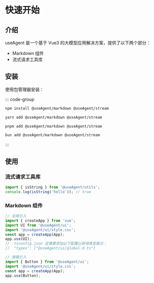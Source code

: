 # 快速开始

## 介绍

useAgent 是一个基于 Vue3 的大模型应用解决方案，提供了以下两个部分：

- Markdown 组件
- 流式请求工具库

## 安装

使用包管理器安装：

::: code-group

```bash [npm]
npm install @useAgent/markdown @useAgent/stream
```

```bash [yarn]
yarn add @useAgent/markdown @useAgent/stream
```

```bash [pnpm]
pnpm add @useAgent/markdown @useAgent/stream
```

```bash [bun]
bun add @useAgent/markdown @useAgent/stream
```

:::

## 使用


### 流式请求工具库

```ts
import { isString } from '@useAgent/utils';
console.log(isString('hello')); // true
```


### Markdown 组件

```ts
// 全局引入
import { createApp } from 'vue';
import UI from '@useAgent/ui';
import '@useAgent/ui/style.css';
const app = createApp(App);
app.use(UI);
//  tsconfig.json 还需要添加以下配置以获得类型提示：
//  "types": ["@useAgent/ui/global.d.ts"]

// 按需引入
import { Button } from '@useAgent/ui';
import '@useAgent/ui/style.css';
const app = createApp(App);
app.use(Button);
```
